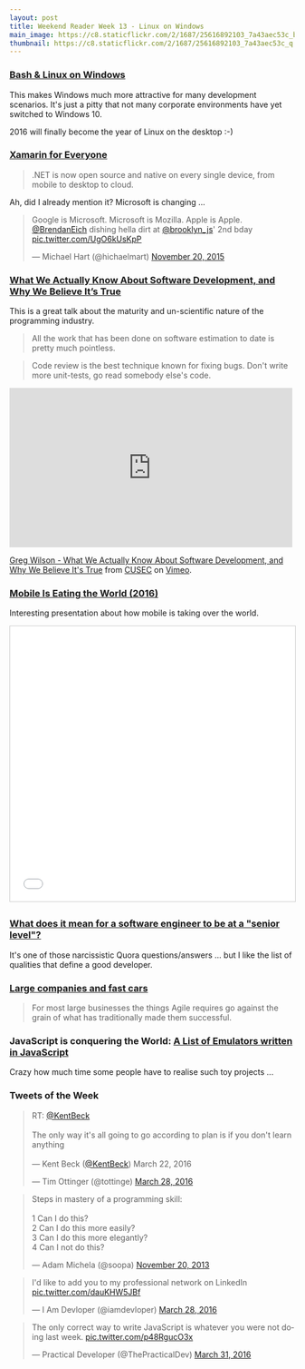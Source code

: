 ```yaml
---
layout: post
title: Weekend Reader Week 13 - Linux on Windows
main_image: https://c8.staticflickr.com/2/1687/25616892103_7a43aec53c_b.jpg
thumbnail: https://c8.staticflickr.com/2/1687/25616892103_7a43aec53c_q.jpg
---
```



### [Bash & Linux on Windows](http://www.theverge.com/2016/3/30/11331014/microsoft-windows-linux-ubuntu-bash)

This makes Windows much more attractive for many development scenarios. It's just a pitty that not many corporate environments have yet switched to Windows 10.

2016 will finally become the year of Linux on the desktop :-)


### [Xamarin for Everyone](https://blog.xamarin.com/xamarin-for-all)

>.NET is now open source and native on every single device, from mobile to desktop to cloud.


Ah, did I already mention it? Microsoft is changing ...

<blockquote class="twitter-tweet" data-lang="en"><p lang="en" dir="ltr">Google is Microsoft. Microsoft is Mozilla. Apple is Apple. <a href="https://twitter.com/BrendanEich">@BrendanEich</a> dishing hella dirt at <a href="https://twitter.com/brooklyn_js">@brooklyn_js</a>&#39; 2nd bday <a href="https://t.co/UgO6kUsKpP">pic.twitter.com/UgO6kUsKpP</a></p>&mdash; Michael Hart (@hichaelmart) <a href="https://twitter.com/hichaelmart/status/667749535440084992">November 20, 2015</a></blockquote>


### [What We Actually Know About Software Development, and Why We Believe It’s True](https://vimeo.com/9270320)

This is a great talk about the maturity and un-scientific nature of the programming industry.

> All the work that has been done on software estimation to date is pretty much pointless.

> Code review is the best technique known for fixing bugs. Don't write more unit-tests, go read somebody else's code.


<iframe src="https://player.vimeo.com/video/9270320" width="500" height="281" frameborder="0" webkitallowfullscreen mozallowfullscreen allowfullscreen></iframe>
<p><a href="https://vimeo.com/9270320">Greg Wilson - What We Actually Know About Software Development, and Why We Believe It&#039;s True</a> from <a href="https://vimeo.com/cusec">CUSEC</a> on <a href="https://vimeo.com">Vimeo</a>.</p>



### [Mobile Is Eating the World (2016)](http://www.slideshare.net/a16z/mobile-is-eating-the-world-2016/)

Interesting presentation about how mobile is taking over the world.

<iframe src="//www.slideshare.net/slideshow/embed_code/key/e8apLGIsmfqmZU" width="595" height="485" frameborder="0" marginwidth="0" marginheight="0" scrolling="no" style="border:1px solid #CCC; border-width:1px; margin-bottom:5px; max-width: 100%;" allowfullscreen> </iframe>



### [What does it mean for a software engineer to be at a "senior level"?](https://www.quora.com/What-does-this-mean-for-a-software-engineer-You-are-not-at-a-senior-level/answer/Tom-Wesley-3?srid=33NW&share=0ceef08d)

It's one of those narcissistic Quora questions/answers ... but I like the list of qualities that define a good developer.



### [Large companies and fast cars](http://allankelly.blogspot.co.uk/2015/10/large-companies-and-fast-cars.html)

> For most large businesses the things Agile requires go against the grain of what has traditionally made them successful.



### JavaScript is conquering the World: [A List of Emulators written in JavaScript](https://github.com/fcambus/jsemu)

Crazy how much time some people have to realise such toy projects ...


### Tweets of the Week

<blockquote class="twitter-tweet" data-lang="en"><p lang="en" dir="ltr">RT: <a href="https://twitter.com/KentBeck">@KentBeck</a><br><br>The only way it&#39;s all going to go according to plan is if you don&#39;t learn anything<br><br>— Kent Beck (<a href="https://twitter.com/KentBeck">@KentBeck</a>) March 22, 2016</p>&mdash; Tim Ottinger (@tottinge) <a href="https://twitter.com/tottinge/status/714577069712261120">March 28, 2016</a></blockquote>

<blockquote class="twitter-tweet" data-lang="en"><p lang="en" dir="ltr">Steps in mastery of a programming skill:<br><br>1 Can I do this?<br>2 Can I do this more easily?<br>3 Can I do this more elegantly?<br>4 Can I not do this?</p>&mdash; Adam Michela (@soopa) <a href="https://twitter.com/soopa/status/403209186273923072">November 20, 2013</a></blockquote>

<blockquote class="twitter-tweet" data-lang="en"><p lang="en" dir="ltr">I&#39;d like to add you to my professional network on LinkedIn <a href="https://t.co/dauKHW5JBf">pic.twitter.com/dauKHW5JBf</a></p>&mdash; I Am Devloper (@iamdevloper) <a href="https://twitter.com/iamdevloper/status/714390085647511552">March 28, 2016</a></blockquote>

<blockquote class="twitter-tweet" data-lang="en"><p lang="en" dir="ltr">The only correct way to write JavaScript is whatever you were not doing last week. <a href="https://t.co/p48RgucO3x">pic.twitter.com/p48RgucO3x</a></p>&mdash; Practical Developer (@ThePracticalDev) <a href="https://twitter.com/ThePracticalDev/status/715623065078644738">March 31, 2016</a></blockquote>
